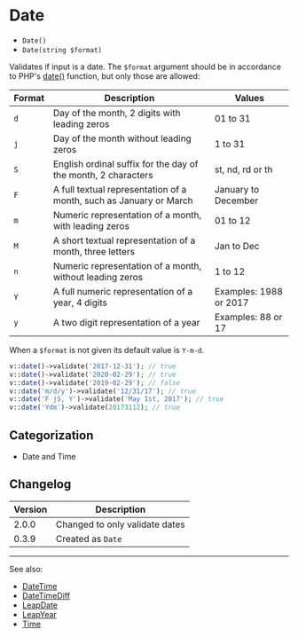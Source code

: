 # Date

- `Date()`
- `Date(string $format)`

Validates if input is a date. The `$format` argument should be in accordance to
PHP's [date()](http://php.net/date) function, but only those are allowed:

Format  | Description                                                           | Values
--------|-----------------------------------------------------------------------|-------------------------
`d`     | Day of the month, 2 digits with leading zeros                         | 01 to 31
`j`     | Day of the month without leading zeros                                | 1 to 31
`S`     | English ordinal suffix for the day of the month, 2 characters         | st, nd, rd or th
`F`     | A full textual representation of a month, such as January or March    | January to December
`m`     | Numeric representation of a month, with leading zeros                 | 01 to 12
`M`     | A short textual representation of a month, three letters              | Jan to Dec
`n`     | Numeric representation of a month, without leading zeros              | 1 to 12
`Y`     | A full numeric representation of a year, 4 digits                     | Examples: 1988 or 2017
`y`     | A two digit representation of a year                                  | Examples: 88 or 17


When a `$format` is not given its default value is `Y-m-d`.

```php
v::date()->validate('2017-12-31'); // true
v::date()->validate('2020-02-29'); // true
v::date()->validate('2019-02-29'); // false
v::date('m/d/y')->validate('12/31/17'); // true
v::date('F jS, Y')->validate('May 1st, 2017'); // true
v::date('Ydm')->validate(20173112); // true
```

## Categorization

- Date and Time

## Changelog

Version | Description
--------|-------------
  2.0.0 | Changed to only validate dates
  0.3.9 | Created as `Date`

***
See also:

- [DateTime](DateTime.md)
- [DateTimeDiff](DateTimeDiff.md)
- [LeapDate](LeapDate.md)
- [LeapYear](LeapYear.md)
- [Time](Time.md)
